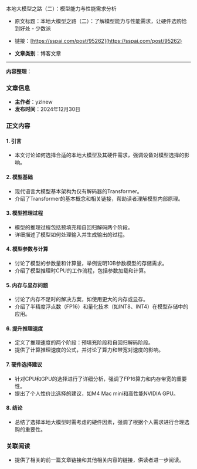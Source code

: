 本地大模型之路（二）：模型能力与性能需求分析
- 原文标题：本地大模型之路（二）：了解模型能力与性能需求，让硬件选购恰到好处 - 少数派
- 链接：[https://sspai.com/post/95262](https://sspai.com/post/95262)

- **文章类别**：博客文章

---
**内容整理**：

### 文章信息
- **主作者**：yzlnew
- **发布时间**：2024年12月30日

### 正文内容

#### 1. 引言
- 本文讨论如何选择合适的本地大模型及其硬件需求，强调设备对模型选择的影响。

#### 2. 模型基础
- 现代语言大模型基本架构为仅有解码器的Transformer。
- 介绍了Transformer的基本概念和相关链接，帮助读者理解模型内部原理。

#### 3. 模型推理过程
- 模型的推理过程包括预填充和自回归解码两个阶段。
- 详细描述了模型如何处理输入并生成输出的过程。

#### 4. 模型参数与计算
- 讨论了模型的参数量和计算量，举例说明10B参数模型的存储需求。
- 介绍了模型推理时CPU的工作流程，包括参数加载和计算。

#### 5. 内存与显存问题
- 讨论了内存不足时的解决方案，如使用更大的内存或显存。
- 介绍了半精度浮点数（FP16）和量化技术（如INT8、INT4）在模型存储中的应用。

#### 6. 提升推理速度
- 定义了推理速度的两个阶段：预填充阶段和自回归解码阶段。
- 提供了计算推理速度的公式，并讨论了算力和带宽对速度的影响。

#### 7. 硬件选择建议
- 针对CPU和GPU的选择进行了详细分析，强调了FP16算力和内存带宽的重要性。
- 提出了个人性价比选择的建议，如M4 Mac mini和高性能NVIDIA GPU。

#### 8. 结论
- 总结了选择本地大模型时需考虑的硬件因素，强调了根据个人需求进行合理选购的重要性。

### 关联阅读
- 提供了相关的前一篇文章链接和其他相关内容的链接，供读者进一步阅读。
